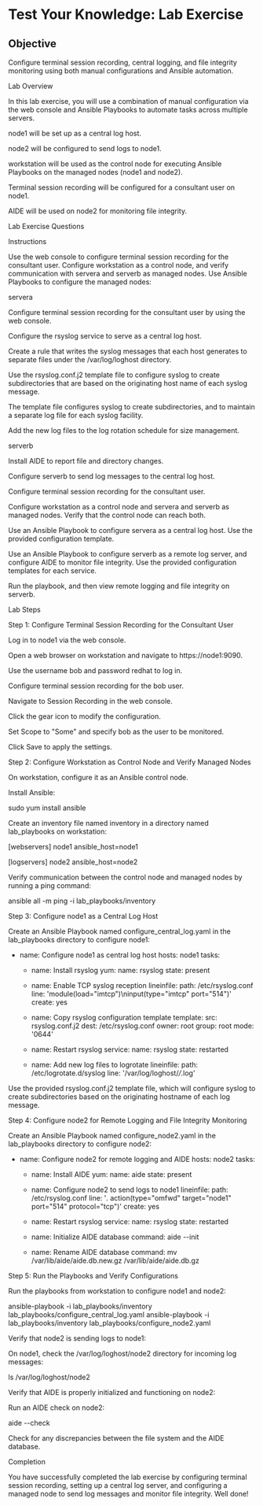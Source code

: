 # Test Your Knowledge: Lab Exercise
## Objective

Configure terminal session recording, central logging, and file integrity monitoring using both manual configurations and Ansible automation.

Lab Overview

In this lab exercise, you will use a combination of manual configuration via the web console and Ansible Playbooks to automate tasks across multiple servers.

node1 will be set up as a central log host.

node2 will be configured to send logs to node1.

workstation will be used as the control node for executing Ansible Playbooks on the managed nodes (node1 and node2).

Terminal session recording will be configured for a consultant user on node1.

AIDE will be used on node2 for monitoring file integrity.

Lab Exercise Questions

Instructions

Use the web console to configure terminal session recording for the consultant user. Configure workstation as a control node, and verify communication with servera and serverb as managed nodes. Use Ansible Playbooks to configure the managed nodes:

servera

Configure terminal session recording for the consultant user by using the web console.

Configure the rsyslog service to serve as a central log host.

Create a rule that writes the syslog messages that each host generates to separate files under the /var/log/loghost directory.

Use the rsyslog.conf.j2 template file to configure syslog to create subdirectories that are based on the originating host name of each syslog message.

The template file configures syslog to create subdirectories, and to maintain a separate log file for each syslog facility.

Add the new log files to the log rotation schedule for size management.

serverb

Install AIDE to report file and directory changes.

Configure serverb to send log messages to the central log host.

Configure terminal session recording for the consultant user.

Configure workstation as a control node and servera and serverb as managed nodes. Verify that the control node can reach both.

Use an Ansible Playbook to configure servera as a central log host. Use the provided configuration template.

Use an Ansible Playbook to configure serverb as a remote log server, and configure AIDE to monitor file integrity. Use the provided configuration templates for each service.

Run the playbook, and then view remote logging and file integrity on serverb.

Lab Steps

Step 1: Configure Terminal Session Recording for the Consultant User

Log in to node1 via the web console.

Open a web browser on workstation and navigate to https://node1:9090.

Use the username bob and password redhat to log in.

Configure terminal session recording for the bob user.

Navigate to Session Recording in the web console.

Click the gear icon to modify the configuration.

Set Scope to "Some" and specify bob as the user to be monitored.

Click Save to apply the settings.

Step 2: Configure Workstation as Control Node and Verify Managed Nodes

On workstation, configure it as an Ansible control node.

Install Ansible:

sudo yum install ansible

Create an inventory file named inventory in a directory named lab_playbooks on workstation:

[webservers]
node1 ansible_host=node1

[logservers]
node2 ansible_host=node2

Verify communication between the control node and managed nodes by running a ping command:

ansible all -m ping -i lab_playbooks/inventory

Step 3: Configure node1 as a Central Log Host

Create an Ansible Playbook named configure_central_log.yaml in the lab_playbooks directory to configure node1:

- name: Configure node1 as central log host
  hosts: node1
  tasks:
    - name: Install rsyslog
      yum:
        name: rsyslog
        state: present
    
    - name: Enable TCP syslog reception
      lineinfile:
        path: /etc/rsyslog.conf
        line: 'module(load="imtcp")\ninput(type="imtcp" port="514")'
        create: yes

    - name: Copy rsyslog configuration template
      template:
        src: rsyslog.conf.j2
        dest: /etc/rsyslog.conf
        owner: root
        group: root
        mode: '0644'

    - name: Restart rsyslog
      service:
        name: rsyslog
        state: restarted

    - name: Add new log files to logrotate
      lineinfile:
        path: /etc/logrotate.d/syslog
        line: '/var/log/loghost/*/*.log'

Use the provided rsyslog.conf.j2 template file, which will configure syslog to create subdirectories based on the originating hostname of each log message.

Step 4: Configure node2 for Remote Logging and File Integrity Monitoring

Create an Ansible Playbook named configure_node2.yaml in the lab_playbooks directory to configure node2:

- name: Configure node2 for remote logging and AIDE
  hosts: node2
  tasks:
    - name: Install AIDE
      yum:
        name: aide
        state: present

    - name: Configure node2 to send logs to node1
      lineinfile:
        path: /etc/rsyslog.conf
        line: '*.* action(type="omfwd" target="node1" port="514" protocol="tcp")'
        create: yes

    - name: Restart rsyslog
      service:
        name: rsyslog
        state: restarted

    - name: Initialize AIDE database
      command: aide --init

    - name: Rename AIDE database
      command: mv /var/lib/aide/aide.db.new.gz /var/lib/aide/aide.db.gz

Step 5: Run the Playbooks and Verify Configurations

Run the playbooks from workstation to configure node1 and node2:

ansible-playbook -i lab_playbooks/inventory lab_playbooks/configure_central_log.yaml
ansible-playbook -i lab_playbooks/inventory lab_playbooks/configure_node2.yaml

Verify that node2 is sending logs to node1:

On node1, check the /var/log/loghost/node2 directory for incoming log messages:

ls /var/log/loghost/node2

Verify that AIDE is properly initialized and functioning on node2:

Run an AIDE check on node2:

aide --check

Check for any discrepancies between the file system and the AIDE database.

Completion

You have successfully completed the lab exercise by configuring terminal session recording, setting up a central log server, and configuring a managed node to send log messages and monitor file integrity. Well done!
